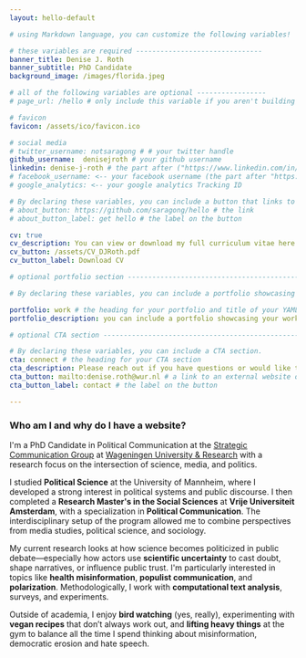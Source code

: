 ```yaml
---
layout: hello-default

# using Markdown language, you can customize the following variables!

# these variables are required -------------------------------
banner_title: Denise J. Roth
banner_subtitle: PhD Candidate 
background_image: /images/florida.jpeg

# all of the following variables are optional -----------------
# page_url: /hello # only include this variable if you aren't building the page to your primary domain 

# favicon
favicon: /assets/ico/favicon.ico

# social media
# twitter_username: notsaragong # # your twitter handle
github_username:  denisejroth # your github username
linkedin: denise-j-roth # the part after ("https://www.linkedin.com/in/...")
# facebook_username: <-- your facebook username (the part after "https://www.facebook.com/...")
# google_analytics: <-- your google analytics Tracking ID

# By declaring these variables, you can include a button that links to an external website or to media.
# about_button: https://github.com/saragong/hello # the link
# about_button_label: get hello # the label on the button

cv: true
cv_description: You can view or download my full curriculum vitae here.
cv_button: /assets/CV_DJRoth.pdf
cv_button_label: Download CV

# optional portfolio section ------------------------------------------

# By declaring these variables, you can include a portfolio showcasing your work and organize your portfolio's items into a custom layout, all without adding any CSS. In addition, you must 1) create an HTML file in the_includes folder for each project with the text you'd like to display, and 2) create a YAML file in the _data folder describing the order in which each project should be shown and categorized. See `/includes/example.html` and `/_data/work.yml` for examples.

portfolio: work # the heading for your portfolio and title of your YAML file
portfolio_description: you can include a portfolio showcasing your work and organize your portfolio's items into a custom layout, all without adding any CSS. # a description to be desplayed below the heading and above the content

# optional CTA section --------------------------------------------------

# By declaring these variables, you can include a CTA section.
cta: connect # the heading for your CTA section
cta_description: Please reach out if you have questions or would like to talk about research. # a description to be desplayed below the heading and above the content
cta_button: mailto:denise.roth@wur.nl # a link to an external website or to media
cta_button_label: contact # the label on the button

---			
```

[//]: # (write a bit about yourself here)
### Who am I and why do I have a website?  
I'm a PhD Candidate in Political Communication at the [Strategic Communication Group](https://www.wur.nl/en/Research-Results/Chair-groups/Social-Sciences/Strategic-Communication-Group.htm) at [Wageningen University & Research](https://www.wur.nl/en.htm) with a research focus on the intersection of science, media, and politics.

I studied **Political Science** at the University of Mannheim, where I developed a strong interest in political systems and public discourse. I then completed a **Research Master's in the Social Sciences** at **Vrije Universiteit Amsterdam**, with a specialization in **Political Communication**. The interdisciplinary setup of the program allowed me to combine perspectives from media studies, political science, and sociology.

My current research looks at how science becomes politicized in public debate—especially how actors use **scientific uncertainty** to cast doubt, shape narratives, or influence public trust. I'm particularly interested in topics like **health misinformation**, **populist communication**, and **polarization**. Methodologically, I work with **computational text analysis**, surveys, and experiments.

Outside of academia, I enjoy **bird watching** (yes, really), experimenting with **vegan recipes** that don’t always work out, and **lifting heavy things** at the gym to balance all the time I spend thinking about misinformation, democratic erosion and hate speech.
